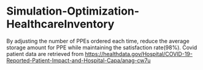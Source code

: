 # Simulation-Optimization-HealthcareInventory
By adjusting the number of PPEs ordered each time, reduce the average storage amount for PPE while maintaining the satisfaction rate(98%). Covid patient data are retrieved from https://healthdata.gov/Hospital/COVID-19-Reported-Patient-Impact-and-Hospital-Capa/anag-cw7u

